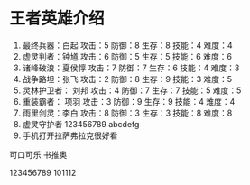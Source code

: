 # 王者英雄介绍
1. 最终兵器：白起  攻击：5  防御：8  生存：8  技能：4  难度：4
2. 虚灵判者：钟馗  攻击：6 防御：5  生存：5  技能：6  难度：6
3. 诸峰破浪：夏侯惇 攻击：7 防御：7 生存：6 技能：4 难度：3
4. 战争路坦：张飞  攻击：2 防御：8 生存：9 技能：3 难度：5
5. 灵林护卫者： 刘邦 攻击：4 防御：7 生存：7 技能：5 难度：5
6. 重装霸者： 项羽 攻击：3 防御：9 生存：9 技能：4 难度：4
7. 雨里剑灵：李白 攻击：8 防御：3 生存：3 技能：8 难度：8
8. 虚灵守护者 123456789  abcdefg   
9. 手机打开拉萨弗拉克很好看

可口可乐  书推奥

123456789
101112

